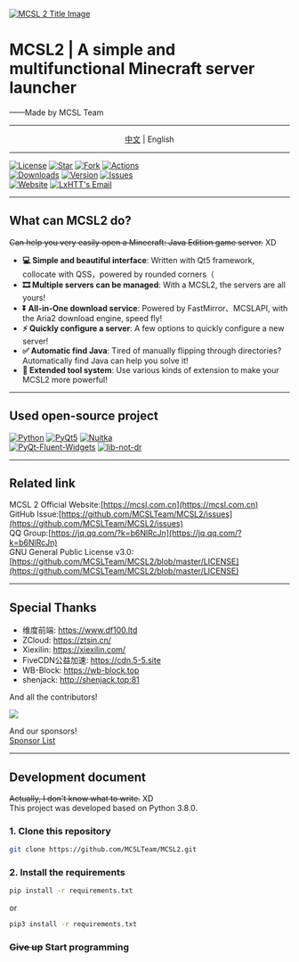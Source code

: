 [![MCSL 2 Title Image](https://s3.bmp.ovh/imgs/2023/03/21/5afb21934bd980ab.png)](https://mcsl.com.cn)

# MCSL2 | A simple and multifunctional Minecraft server launcher

<right>
——Made by MCSL Team
</right>

___

<center>
<a href="https://github.com/MCSLTeam/MCSL2" target="_blank">中文</a>  |  English
</center>

___
[![License](https://img.shields.io/github/license/MCSLTeam/MCSL2?style=for-the-badge "License")](https://github.com/MCSLTeam/MCSL2/blob/master/LICENSE)
[![Star](https://img.shields.io/github/stars/MCSLTeam/MCSL2?style=for-the-badge "Star")](https://github.com/MCSLTeam/MCSL2/stargazers)
[![Fork](https://img.shields.io/github/forks/MCSLTeam/MCSL2?style=for-the-badge "Fork")](https://github.com/MCSLTeam/MCSL2/forks)
[![Actions](https://img.shields.io/github/actions/workflow/status/MCSLTeam/MCSL2/build.yml?label=Build&style=for-the-badge "Actions")](https://github.com/MCSLTeam/MCSL2/actions)  
[![Downloads](https://img.shields.io/github/downloads/MCSLTeam/MCSL2/total?style=for-the-badge "Downloads")](https://github.com/MCSLTeam/MCSL2/releases)
[![Version](https://img.shields.io/github/v/tag/MCSLTeam/MCSL2?label=ver&style=for-the-badge "Version")](https://github.com/MCSLTeam/MCSL2/releases/latest)
[![Issues](https://img.shields.io/github/issues/MCSLTeam/MCSL2?style=for-the-badge "Issues")](https://github.com/MCSLTeam/MCSL2/issues)  
[![Website](https://img.shields.io/badge/offical-website-gray.svg?style=for-the-badge "Website")](https://mcsl.com.cn)
[![LxHTT's Email](https://img.shields.io/badge/%20EMAIL-lxhtt%40mcsl.com.cn-%2357728B?style=for-the-badge)](mailto:lxhtt@vip.qq.com)   
___

## What can MCSL2 do?

~~Can help you very easily open a Minecraft: Java Edition game server.~~ XD

- **💻 Simple and beautiful interface**: Written with Qt5 framework, collocate with QSS，powered by rounded corners（
- **🎞️ Multiple servers can be managed**: With a MCSL2, the servers are all yours!
- **⏬ All-in-One download service**: Powered by FastMirror、MCSLAPI, with the Aria2 download engine, speed fly!
- **⚡ Quickly configure a server**: A few options to quickly configure a new server!
- **✅ Automatic find Java**: Tired of manually flipping through directories? Automatically find Java can help you solve it!
- **🔧 Extended tool system**: Use various kinds of extension to make your MCSL2 more powerful!

___

## Used open-source project

[![Python](https://img.shields.io/badge/python-3.8.0-blue.svg?style=for-the-badge "Python")](https://python.org)
[![PyQt5](https://img.shields.io/badge/pyqt5-latest-brightgreen.svg?style=for-the-badge "PyQt5")](https://pypi.org/project/PyQt5/)
[![Nuitka](https://img.shields.io/badge/nuitka-latest-red.svg?style=for-the-badge "Nuitka")](https://nuitka.net)  
[![PyQt-Fluent-Widgets](https://img.shields.io/badge/qfluentwidgets-latest-green.svg?style=for-the-badge "PyQt-Fluent-Widgets")](https://www.github.com/zhiyiYo/PyQt-Fluent-Widgets)
[![lib-not-dr](https://img.shields.io/badge/lib_not_dr-latest-green.svg?style=for-the-badge "lib-not-dr")](https://github.com/shenjackyuanjie/lib-not-dr)
___

## Related link

MCSL 2 Official Website:[https://mcsl.com.cn](https://mcsl.com.cn)  
GitHub Issue:[https://github.com/MCSLTeam/MCSL2/issues](https://github.com/MCSLTeam/MCSL2/issues)  
QQ Group:[https://jq.qq.com/?k=b6NlRcJn](https://jq.qq.com/?k=b6NlRcJn)  
GNU General Public License v3.0:[https://github.com/MCSLTeam/MCSL2/blob/master/LICENSE](https://github.com/MCSLTeam/MCSL2/blob/master/LICENSE)
___

## Special Thanks

- 维度前端: https://www.df100.ltd
- ZCloud: https://ztsin.cn/
- Xiexilin: https://xiexilin.com/
- FiveCDN公益加速: https://cdn.5-5.site
- WB-Block: https://wb-block.top
- shenjack: http://shenjack.top:81

And all the contributors!  

<a href="https://github.com/MCSLTeam/MCSL2/graphs/contributors"><img src="https://contrib.rocks/image?repo=MCSLTeam/MCSL2&anon=1&max=100000000"></a>

And our sponsors!  
[Sponsor List](https://github.com/MCSLTeam/MCSL2/blob/master/Sponsors.md)
___

## Development document

~~Actually, I don't know what to write.~~ XD  
This project was developed based on Python 3.8.0.

### 1. Clone this repository

```bash
git clone https://github.com/MCSLTeam/MCSL2.git
```

### 2. Install the requirements

```bash
pip install -r requirements.txt
```

or

```bash
pip3 install -r requirements.txt
```

### ~~Give up~~ **Start programming**
